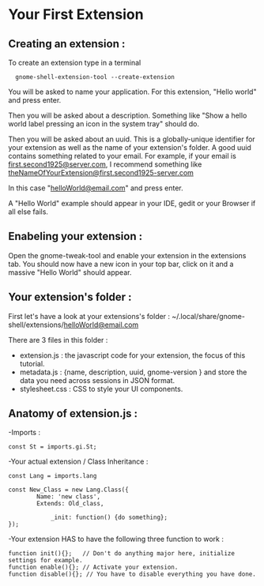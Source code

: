 # Your First Extension
## Creating an extension :
To create an extension type in a terminal 

      gnome-shell-extension-tool --create-extension
      
You will be asked to name your application. For this extension, "Hello world" and press enter.

Then you will be asked about a description. Something like "Show a hello world label pressing an icon in the system tray" should do.

Then you will be asked about an uuid. This is a globally-unique identifier for your extension as well as the name of your extension's folder.
A good uuid contains something related to your email. For example, if your email is first.second1925@server.com, I recommend something like theNameOfYourExtension@first.second1925-server.com

In this case "helloWorld@email.com" and press enter.

A "Hello World" example should appear in your IDE, gedit or your Browser if all else fails.

## Enabeling your extension :
Open the gnome-tweak-tool and enable your extension in the extensions tab.
You should now have a new icon in your top bar, click on it and a massive "Hello World" should appear.

## Your extension's folder :
First let's have a look at your extensions's folder :
    ~/.local/share/gnome-shell/extensions/helloWorld@email.com
    
There are 3 files in this folder :
- extension.js : the javascript code for your extension, the focus of this tutorial.
- metadata.js : {name, description, uuid, gnome-version } and store the data you need across sessions in JSON format.
- stylesheet.css : CSS to style your UI components.

## Anatomy of extension.js :
-Imports :

	const St = imports.gi.St;  

-Your actual extension / Class Inheritance :

	const Lang = imports.lang

	const New_Class = new Lang.Class({
    		Name: 'new class',
    		Extends: Old_class,
 
        		_init: function() {do something};
	});

-Your extension HAS to have the following three function to work : 

	function init(){};   // Don't do anything major here, initialize settings for example. 
	function enable(){}; // Activate your extension.
	function disable(){}; // You have to disable everything you have done. 
